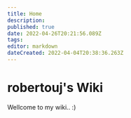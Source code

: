 ```yaml
---
title: Home
description: 
published: true
date: 2022-04-26T20:21:56.089Z
tags: 
editor: markdown
dateCreated: 2022-04-04T20:38:36.263Z
---
```


# robertouj's Wiki

Wellcome to my wiki.. :)
